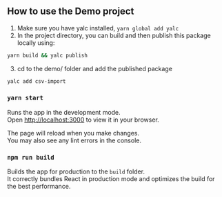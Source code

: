 ## How to use the Demo project

1. Make sure you have yalc installed, `yarn global add yalc`
2. In the project directory, you can build and then publish this package locally using:
```bash
yarn build && yalc publish
```
3. cd to the demo/ folder and add the published package
```bash
yalc add csv-import
```

### `yarn start`

Runs the app in the development mode.\
Open [http://localhost:3000](http://localhost:3000) to view it in your browser.

The page will reload when you make changes.\
You may also see any lint errors in the console.

### `npm run build`

Builds the app for production to the `build` folder.\
It correctly bundles React in production mode and optimizes the build for the best performance.
